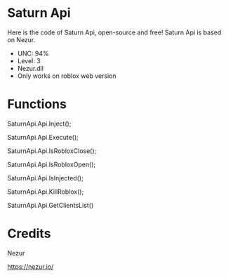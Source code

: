 # Saturn Api
 Here is the code of Saturn Api, open-source and free!
 Saturn Api is based on Nezur.

- UNC: 94%
- Level: 3
- Nezur.dll
- Only works on roblox web version

# Functions

SaturnApi.Api.Inject();

SaturnApi.Api.Execute();

SaturnApi.Api.IsRobloxClose();

SaturnApi.Api.IsRobloxOpen();

SaturnApi.Api.IsInjected();

SaturnApi.Api.KillRoblox();

SaturnApi.Api.GetClientsList()

# Credits

Nezur

https://nezur.io/
